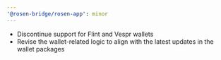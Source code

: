 ```yaml
---
'@rosen-bridge/rosen-app': minor
---
```


- Discontinue support for Flint and Vespr wallets
- Revise the wallet-related logic to align with the latest updates in the wallet packages
